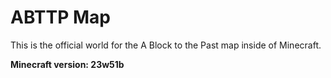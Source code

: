 # ABTTP Map
This is the official world for the A Block to the Past map inside of Minecraft.

**Minecraft version: 23w51b**
